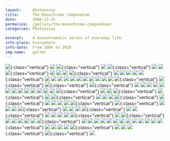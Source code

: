 ```yaml
---
layout:		photoessay
title:		The Monochrome Compendium
date:		2006-12-15
permalink: 	/gallery/the-monochrome-compendium/
categories:	Photoessay

excerpt: 	A monochromatic series of everyday life.
info-place: Everywhere
info-date:	From 2006 to 2020
img-name:	galtmc
---
```


<div class="gallery-{{ page.layout }}" markdown="1">

![](/assets{{page.permalink}}{{page.img-name}}109.jpg){:class="vertical"}
![](/assets{{page.permalink}}{{page.img-name}}108.jpg)
![](/assets{{page.permalink}}{{page.img-name}}107.jpg){:class="vertical"}
![](/assets{{page.permalink}}{{page.img-name}}106.jpg)
![](/assets{{page.permalink}}{{page.img-name}}105.jpg){:class="vertical"}
![](/assets{{page.permalink}}{{page.img-name}}104.jpg)
![](/assets{{page.permalink}}{{page.img-name}}103.jpg)
![](/assets{{page.permalink}}{{page.img-name}}102.jpg){:class="vertical"}
![](/assets{{page.permalink}}{{page.img-name}}101.jpg)
![](/assets{{page.permalink}}{{page.img-name}}100.jpg)
![](/assets{{page.permalink}}{{page.img-name}}99.jpg)
![](/assets{{page.permalink}}{{page.img-name}}98.jpg){:class="vertical"}
![](/assets{{page.permalink}}{{page.img-name}}97.jpg)
![](/assets{{page.permalink}}{{page.img-name}}96.jpg)
![](/assets{{page.permalink}}{{page.img-name}}95.jpg)
![](/assets{{page.permalink}}{{page.img-name}}94.jpg)
![](/assets{{page.permalink}}{{page.img-name}}93.jpg){:class="vertical"}
![](/assets{{page.permalink}}{{page.img-name}}92.jpg)
![](/assets{{page.permalink}}{{page.img-name}}91.jpg)
![](/assets{{page.permalink}}{{page.img-name}}90.jpg)
![](/assets{{page.permalink}}{{page.img-name}}89.jpg)
![](/assets{{page.permalink}}{{page.img-name}}88.jpg)
![](/assets{{page.permalink}}{{page.img-name}}87.jpg)
![](/assets{{page.permalink}}{{page.img-name}}86.jpg)
![](/assets{{page.permalink}}{{page.img-name}}85.jpg)
![](/assets{{page.permalink}}{{page.img-name}}84.jpg)
![](/assets{{page.permalink}}{{page.img-name}}83.jpg)
![](/assets{{page.permalink}}{{page.img-name}}82.jpg)
![](/assets{{page.permalink}}{{page.img-name}}81.jpg){:class="vertical"}
![](/assets{{page.permalink}}{{page.img-name}}80.jpg){:class="vertical"}
![](/assets{{page.permalink}}{{page.img-name}}79.jpg){:class="vertical"}
![](/assets{{page.permalink}}{{page.img-name}}78.jpg){:class="vertical"}
![](/assets{{page.permalink}}{{page.img-name}}77.jpg)
![](/assets{{page.permalink}}{{page.img-name}}76.jpg)
![](/assets{{page.permalink}}{{page.img-name}}75.jpg)
![](/assets{{page.permalink}}{{page.img-name}}74.jpg)
![](/assets{{page.permalink}}{{page.img-name}}73.jpg)
![](/assets{{page.permalink}}{{page.img-name}}72.jpg)
![](/assets{{page.permalink}}{{page.img-name}}71.jpg)
![](/assets{{page.permalink}}{{page.img-name}}70.jpg)
![](/assets{{page.permalink}}{{page.img-name}}69.jpg)
![](/assets{{page.permalink}}{{page.img-name}}68.jpg)
![](/assets{{page.permalink}}{{page.img-name}}67.jpg)
![](/assets{{page.permalink}}{{page.img-name}}66.jpg)
![](/assets{{page.permalink}}{{page.img-name}}65.jpg)
![](/assets{{page.permalink}}{{page.img-name}}64.jpg){:class="vertical"}
![](/assets{{page.permalink}}{{page.img-name}}63.jpg)
![](/assets{{page.permalink}}{{page.img-name}}62.jpg)
![](/assets{{page.permalink}}{{page.img-name}}61.jpg){:class="vertical"}
![](/assets{{page.permalink}}{{page.img-name}}60.jpg){:class="vertical"}
![](/assets{{page.permalink}}{{page.img-name}}59.jpg)
![](/assets{{page.permalink}}{{page.img-name}}58.jpg){:class="vertical"}
![](/assets{{page.permalink}}{{page.img-name}}57.jpg)
![](/assets{{page.permalink}}{{page.img-name}}56.jpg)
![](/assets{{page.permalink}}{{page.img-name}}55.jpg)
![](/assets{{page.permalink}}{{page.img-name}}54.jpg){:class="vertical"}
![](/assets{{page.permalink}}{{page.img-name}}53.jpg){:class="vertical"}
![](/assets{{page.permalink}}{{page.img-name}}52.jpg)
![](/assets{{page.permalink}}{{page.img-name}}51.jpg)
![](/assets{{page.permalink}}{{page.img-name}}50.jpg)
![](/assets{{page.permalink}}{{page.img-name}}49.jpg)
![](/assets{{page.permalink}}{{page.img-name}}48.jpg){:class="vertical"}
![](/assets{{page.permalink}}{{page.img-name}}47.jpg){:class="vertical"}
![](/assets{{page.permalink}}{{page.img-name}}46.jpg)
![](/assets{{page.permalink}}{{page.img-name}}45.jpg)
![](/assets{{page.permalink}}{{page.img-name}}44.jpg)
![](/assets{{page.permalink}}{{page.img-name}}43.jpg){:class="vertical"}
![](/assets{{page.permalink}}{{page.img-name}}42.jpg)
![](/assets{{page.permalink}}{{page.img-name}}41.jpg)
![](/assets{{page.permalink}}{{page.img-name}}40.jpg)
![](/assets{{page.permalink}}{{page.img-name}}39.jpg){:class="vertical"}
![](/assets{{page.permalink}}{{page.img-name}}38.jpg)
![](/assets{{page.permalink}}{{page.img-name}}37.jpg){:class="vertical"}
![](/assets{{page.permalink}}{{page.img-name}}36.jpg)
![](/assets{{page.permalink}}{{page.img-name}}35.jpg)
![](/assets{{page.permalink}}{{page.img-name}}34.jpg)
![](/assets{{page.permalink}}{{page.img-name}}33.jpg)
![](/assets{{page.permalink}}{{page.img-name}}32.jpg){:class="vertical"}
![](/assets{{page.permalink}}{{page.img-name}}31.jpg)
![](/assets{{page.permalink}}{{page.img-name}}30.jpg){:class="vertical"}
![](/assets{{page.permalink}}{{page.img-name}}29.jpg)
![](/assets{{page.permalink}}{{page.img-name}}28.jpg)
![](/assets{{page.permalink}}{{page.img-name}}27.jpg)
![](/assets{{page.permalink}}{{page.img-name}}26.jpg)
![](/assets{{page.permalink}}{{page.img-name}}25.jpg)
![](/assets{{page.permalink}}{{page.img-name}}24.jpg){:class="vertical"}
![](/assets{{page.permalink}}{{page.img-name}}23.jpg)
![](/assets{{page.permalink}}{{page.img-name}}22.jpg)
![](/assets{{page.permalink}}{{page.img-name}}21.jpg)
![](/assets{{page.permalink}}{{page.img-name}}20.jpg)
![](/assets{{page.permalink}}{{page.img-name}}19.jpg)
![](/assets{{page.permalink}}{{page.img-name}}18.jpg)
![](/assets{{page.permalink}}{{page.img-name}}17.jpg)
![](/assets{{page.permalink}}{{page.img-name}}16.jpg)
![](/assets{{page.permalink}}{{page.img-name}}15.jpg)
![](/assets{{page.permalink}}{{page.img-name}}14.jpg)
![](/assets{{page.permalink}}{{page.img-name}}13.jpg)
![](/assets{{page.permalink}}{{page.img-name}}12.jpg)
![](/assets{{page.permalink}}{{page.img-name}}11.jpg){:class="vertical"}
![](/assets{{page.permalink}}{{page.img-name}}10.jpg)
![](/assets{{page.permalink}}{{page.img-name}}09.jpg)
![](/assets{{page.permalink}}{{page.img-name}}08.jpg)
![](/assets{{page.permalink}}{{page.img-name}}07.jpg)
![](/assets{{page.permalink}}{{page.img-name}}06.jpg){:class="vertical"}
![](/assets{{page.permalink}}{{page.img-name}}05.jpg)
![](/assets{{page.permalink}}{{page.img-name}}04.jpg)
![](/assets{{page.permalink}}{{page.img-name}}03.jpg){:class="vertical"}
![](/assets{{page.permalink}}{{page.img-name}}02.jpg){:class="vertical"}
![](/assets{{page.permalink}}{{page.img-name}}01.jpg)

</div>
